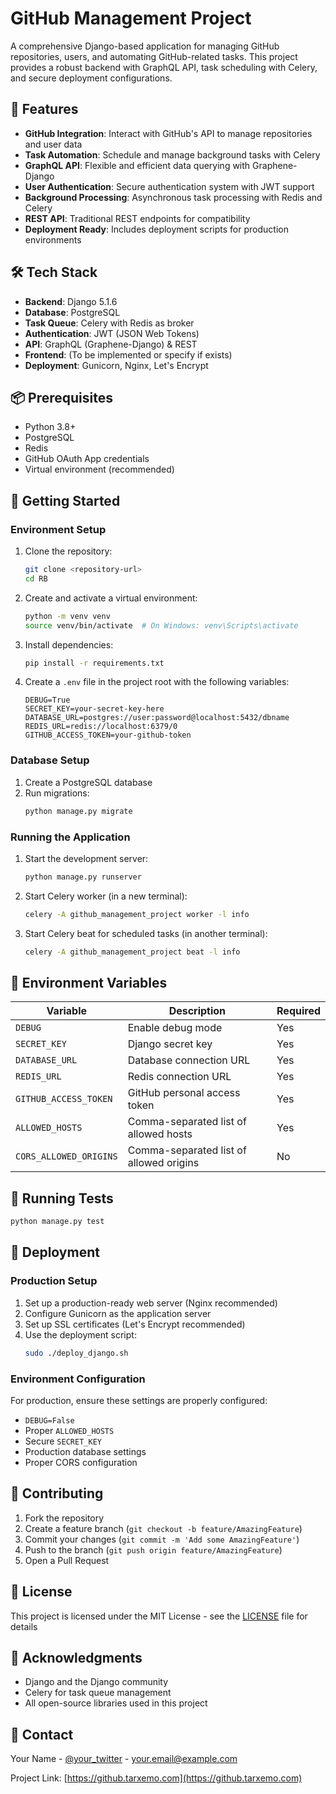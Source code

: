 # GitHub Management Project

A comprehensive Django-based application for managing GitHub repositories, users, and automating GitHub-related tasks. This project provides a robust backend with GraphQL API, task scheduling with Celery, and secure deployment configurations.

## 🚀 Features

- **GitHub Integration**: Interact with GitHub's API to manage repositories and user data
- **Task Automation**: Schedule and manage background tasks with Celery
- **GraphQL API**: Flexible and efficient data querying with Graphene-Django
- **User Authentication**: Secure authentication system with JWT support
- **Background Processing**: Asynchronous task processing with Redis and Celery
- **REST API**: Traditional REST endpoints for compatibility
- **Deployment Ready**: Includes deployment scripts for production environments

## 🛠️ Tech Stack

- **Backend**: Django 5.1.6
- **Database**: PostgreSQL
- **Task Queue**: Celery with Redis as broker
- **Authentication**: JWT (JSON Web Tokens)
- **API**: GraphQL (Graphene-Django) & REST
- **Frontend**: (To be implemented or specify if exists)
- **Deployment**: Gunicorn, Nginx, Let's Encrypt

## 📦 Prerequisites

- Python 3.8+
- PostgreSQL
- Redis
- GitHub OAuth App credentials
- Virtual environment (recommended)

## 🚀 Getting Started

### Environment Setup

1. Clone the repository:
   ```bash
   git clone <repository-url>
   cd RB
   ```

2. Create and activate a virtual environment:
   ```bash
   python -m venv venv
   source venv/bin/activate  # On Windows: venv\Scripts\activate
   ```

3. Install dependencies:
   ```bash
   pip install -r requirements.txt
   ```

4. Create a `.env` file in the project root with the following variables:
   ```env
   DEBUG=True
   SECRET_KEY=your-secret-key-here
   DATABASE_URL=postgres://user:password@localhost:5432/dbname
   REDIS_URL=redis://localhost:6379/0
   GITHUB_ACCESS_TOKEN=your-github-token
   ```

### Database Setup

1. Create a PostgreSQL database
2. Run migrations:
   ```bash
   python manage.py migrate
   ```

### Running the Application

1. Start the development server:
   ```bash
   python manage.py runserver
   ```

2. Start Celery worker (in a new terminal):
   ```bash
   celery -A github_management_project worker -l info
   ```

3. Start Celery beat for scheduled tasks (in another terminal):
   ```bash
   celery -A github_management_project beat -l info
   ```

## 🔐 Environment Variables

| Variable | Description | Required |
|----------|-------------|----------|
| `DEBUG` | Enable debug mode | Yes |
| `SECRET_KEY` | Django secret key | Yes |
| `DATABASE_URL` | Database connection URL | Yes |
| `REDIS_URL` | Redis connection URL | Yes |
| `GITHUB_ACCESS_TOKEN` | GitHub personal access token | Yes |
| `ALLOWED_HOSTS` | Comma-separated list of allowed hosts | Yes |
| `CORS_ALLOWED_ORIGINS` | Comma-separated list of allowed origins | No |

## 🧪 Running Tests

```bash
python manage.py test
```

## 🚀 Deployment

### Production Setup

1. Set up a production-ready web server (Nginx recommended)
2. Configure Gunicorn as the application server
3. Set up SSL certificates (Let's Encrypt recommended)
4. Use the deployment script:
   ```bash
   sudo ./deploy_django.sh
   ```

### Environment Configuration

For production, ensure these settings are properly configured:
- `DEBUG=False`
- Proper `ALLOWED_HOSTS`
- Secure `SECRET_KEY`
- Production database settings
- Proper CORS configuration

## 🤝 Contributing

1. Fork the repository
2. Create a feature branch (`git checkout -b feature/AmazingFeature`)
3. Commit your changes (`git commit -m 'Add some AmazingFeature'`)
4. Push to the branch (`git push origin feature/AmazingFeature`)
5. Open a Pull Request

## 📄 License

This project is licensed under the MIT License - see the [LICENSE](LICENSE) file for details

## 🙏 Acknowledgments

- Django and the Django community
- Celery for task queue management
- All open-source libraries used in this project

## 📧 Contact

Your Name - [@your_twitter](https://twitter.com/your_twitter) - your.email@example.com

Project Link: [https://github.tarxemo.com](https://github.tarxemo.com)